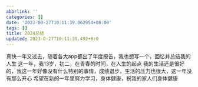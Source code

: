 ```yaml
---
abbrlink: ''
categories: []
date: '2023-08-27T10:11:39.062954+08:00'
tags: []
title: 2024总结
updated: 2023-8-27T10:11:39.492+8:0
---
```

真快一年又过去，随着各大app都出了年度报告，我也想写一个，回忆并总结我的人生
这一年，我13岁，初二，在青春的时间，在人生的起点
我的生活还是很好的，我这一年好像没有什么特别的事情，成绩退步，生活的压力也很大，这一年没有那么开心
希望在新的一年里努力学习，身体健康，祝我的家人们身体健康